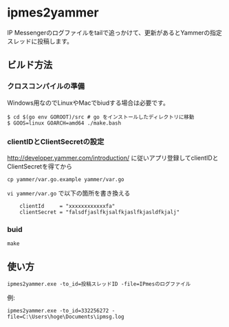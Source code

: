 ipmes2yammer
=========

IP Messengerのログファイルをtailで追っかけて、更新があるとYammerの指定スレッドに投稿します。


ビルド方法
-----------


### クロスコンパイルの準備

Windows用なのでLinuxやMacでbiudする場合は必要です。

```bash:
$ cd $(go env GOROOT)/src # go をインストールしたディレクトリに移動
$ GOOS=linux GOARCH=amd64 ./make.bash
```

### clientIDとClientSecretの設定

http://developer.yammer.com/introduction/ に従いアプリ登録してclientIDとClientSecretを得てから

```bash:
cp yammer/var.go.example yammer/var.go
```

`vi yammer/var.go` で以下の箇所を書き換える

```go:
	clientId     = "xxxxxxxxxxxxfa"
	clientSecret = "falsdfjaslfkjsalfkjaslfkjasldfkjalj"
```
### buid


```bash:
make
```


使い方
------

```
ipmes2yammer.exe -to_id=投稿スレッドID -file=IPmesのログファイル

```


例:
```
ipmes2yammer.exe -to_id=332256272 -file=C:\Users\hoge\Documents\ipmsg.log
```


